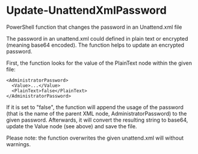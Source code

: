 # Update-UnattendXmlPassword
PowerShell function that changes the password in an Unattend.xml file

The password in an unattend.xml could defined in plain text or encrypted (meaning base64 encoded). The function helps to update an encrypted password.

First, the function looks for the value of the PlainText node within the given file:

    <AdministratorPassword>
      <Value>...</Value>
      <PlainText>false</PlainText>
    </AdministratorPassword>

If it is set to "false", the function will append the usage of the password (that is the name of the parent XML node, AdministratorPassword) to the given password. Afterwards, it will convert the resulting string to base64, update the Value node (see above) and save the file.

Please note: the function overwrites the given unattend.xml will without warnings.
